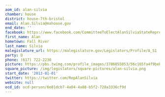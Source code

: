 ```yaml
---
aom_id: alan-silvia
chamber: house
district: house-7th-bristol
email: Alan.Silvia@mahouse.gov
end_date: ''
facebook: https://www.facebook.com/CommitteeToElectAlanSilviaStateRepresentative/
first_name: Alan
hometown: Fall River
last_name: Silvia
malegislature_url: https://malegislature.gov/Legislators/Profile/A_S1
party: D
phone: (617) 722-2230
picture: https://pbs.twimg.com/profile_images/3786055053/56c165fa4f9beba94d5ea84c483e650c_400x400.jpeg
square_picture: /img/legislators/square-pictures/alan-silvia.png
start_date: '2013-01-01'
twitter: https://twitter.com/RepAlanSilvia
website: null
ocd_id: ocd-person/6e81dcb7-4a04-4a88-b5f2-728a3336cf9d
---
```

